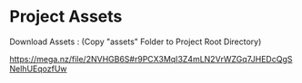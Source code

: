 # Project Assets

Download Assets :
(Copy "assets" Folder to Project Root Directory)

https://mega.nz/file/2NVHGB6S#r9PCX3MqI3Z4mLN2VrWZGq7JHEDcQgSNelhUEqozfUw
